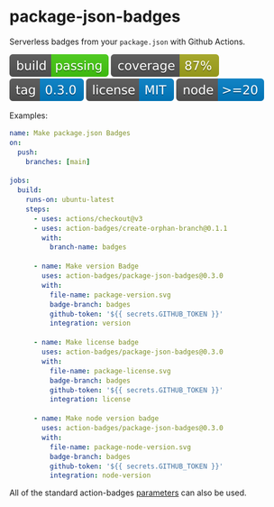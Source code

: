 # package-json-badges

Serverless badges from your `package.json` with Github Actions.

![build](https://raw.githubusercontent.com/action-badges/package-json-badges/badges/.badges/main/build-status.svg)
![coverage](https://raw.githubusercontent.com/action-badges/package-json-badges/badges/.badges/main/coverage.svg)
![tag](https://raw.githubusercontent.com/action-badges/package-json-badges/badges/.badges/github-tag.svg)
![license](https://raw.githubusercontent.com/action-badges/package-json-badges/badges/.badges/main/package-license.svg)
![node](https://raw.githubusercontent.com/action-badges/package-json-badges/badges/.badges/main/package-node-version.svg)

Examples:

```yaml
name: Make package.json Badges
on:
  push:
    branches: [main]

jobs:
  build:
    runs-on: ubuntu-latest
    steps:
      - uses: actions/checkout@v3
      - uses: action-badges/create-orphan-branch@0.1.1
        with:
          branch-name: badges

      - name: Make version Badge
        uses: action-badges/package-json-badges@0.3.0
        with:
          file-name: package-version.svg
          badge-branch: badges
          github-token: '${{ secrets.GITHUB_TOKEN }}'
          integration: version

      - name: Make license badge
        uses: action-badges/package-json-badges@0.3.0
        with:
          file-name: package-license.svg
          badge-branch: badges
          github-token: '${{ secrets.GITHUB_TOKEN }}'
          integration: license

      - name: Make node version badge
        uses: action-badges/package-json-badges@0.3.0
        with:
          file-name: package-node-version.svg
          badge-branch: badges
          github-token: '${{ secrets.GITHUB_TOKEN }}'
          integration: node-version
```

All of the standard action-badges [parameters](https://github.com/action-badges/core/blob/main/docs/github-action.md#parameters) can also be used.


